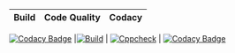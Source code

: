 

| Build | Code Quality | Codacy |
|:---:|:---:|:---:|
[![Codacy Badge](https://api.codacy.com/project/badge/Grade/3d639a704d254c2abdf8be84c385f513)](https://app.codacy.com/gh/rohantehalyani/302587-Embedded-Activity?utm_source=github.com&utm_medium=referral&utm_content=rohantehalyani/302587-Embedded-Activity&utm_campaign=Badge_Grade_Settings)
|[![Build](https://github.com/rohantehalyani/302587-Embedded-Activity/actions/workflows/Build.yml/badge.svg)](https://github.com/rohantehalyani/302587-Embedded-Activity/actions/workflows/Build.yml) | [![Cppcheck](https://github.com/rohantehalyani/302587-Embedded-Activity/actions/workflows/cppcheck.yml/badge.svg)](https://github.com/rohantehalyani/302587-Embedded-Activity/actions/workflows/cppcheck.yml) | [![Codacy Badge](https://app.codacy.com/project/badge/Grade/96b58893b8a6442c88b87e0bffe6e89e)](https://www.codacy.com/gh/abhaysahu10/EmbeddedC_Activities/dashboard?utm_source=github.com&amp;utm_medium=referral&amp;utm_content=abhaysahu10/EmbeddedC_Activities&amp;utm_campaign=Badge_Grade)
